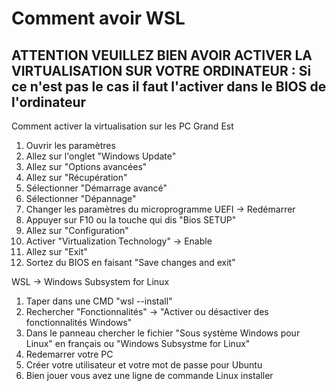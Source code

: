 # Comment avoir WSL

## ATTENTION VEUILLEZ BIEN AVOIR ACTIVER LA VIRTUALISATION SUR VOTRE ORDINATEUR : Si ce n'est pas le cas il faut l'activer dans le BIOS de l'ordinateur

Comment activer la virtualisation sur les PC Grand Est

1) Ouvrir les paramètres
2) Allez sur l'onglet "Windows Update"
3) Allez sur "Options avancées"
4) Allez sur "Récupération"
5) Sélectionner "Démarrage avancé"
6) Sélectionner "Dépannage"
7) Changer les paramètres du microprogramme UEFI -> Redémarrer
8) Appuyer sur F10 ou la touche qui dis "Bios SETUP"
9) Allez sur "Configuration"
10) Activer "Virtualization Technology" -> Enable
11) Allez sur "Exit"
12) Sortez du BIOS en faisant "Save changes and exit"

WSL -> Windows Subsystem for Linux

1) Taper dans une CMD "wsl --install"
2) Rechercher "Fonctionnalités" -> "Activer ou désactiver des fonctionnalités Windows"
3) Dans le panneau chercher le fichier "Sous système Windows pour Linux" en français ou "Windows Subsystme for Linux"
4) Redemarrer votre PC
5) Créer votre utilisateur et votre mot de passe pour Ubuntu
6) Bien jouer vous avez une ligne de commande Linux installer
